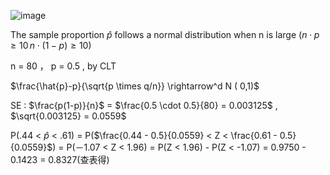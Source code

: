 ![image](https://github.com/user-attachments/assets/d9901825-a219-4709-a1e7-727dc7829014)

The sample proportion $\hat{p}$ follows a normal distribution when n is large $(n \cdot p \geq 10 \, n \cdot (1 - p) \geq 10)$ 

n = 80 ， p = 0.5 , by CLT

$\frac{\hat{p}-p}{\sqrt{p \times q/n}} \rightarrow^d N ( 0,1)$

SE : $\frac{p(1-p)}{n}$ = $\frac{0.5 \cdot 0.5}{80} = 0.003125$ , $\sqrt{0.003125} = 0.0559$

P(.44 < $\hat{p}$ < .61) = P($\frac{0.44 - 0.5}{0.0559} < Z < \frac{0.61 - 0.5}{0.0559}$) = P(－1.07 < Z < 1.96) = P(Z < 1.96) - P(Z < -1.07) = 0.9750 - 0.1423 = 0.8327(查表得)
